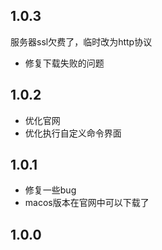 ## 1.0.3

服务器ssl欠费了，临时改为http协议
- 修复下载失败的问题
## 1.0.2

- 优化官网
- 优化执行自定义命令界面
## 1.0.1

- 修复一些bug
- macos版本在官网中可以下载了

## 1.0.0
